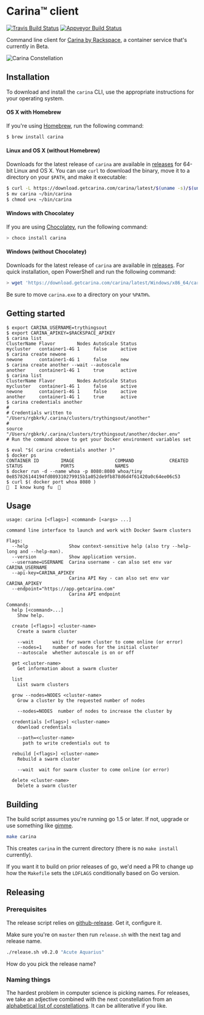 # Carina™ client

[![Travis Build Status](https://travis-ci.org/getcarina/carina.svg)](https://travis-ci.org/getcarina/carina)
[![Appveyor Build Status](https://ci.appveyor.com/api/projects/status/8qjckvi0cvfgf1qr?svg=true)](https://ci.appveyor.com/project/rgbkrk/carina)

Command line client for [Carina by Rackspace](https://getcarina.com), a container service that's currently in Beta.

![Carina Constellation](https://cloud.githubusercontent.com/assets/836375/10503963/e5bcca8c-72c0-11e5-8e14-2c1697297d7e.png)

## Installation

To download and install the `carina` CLI, use the appropriate instructions for your operating system.

#### OS X with Homebrew

If you're using [Homebrew](http://brew.sh/), run the following command:

```bash
$ brew install carina
```

#### Linux and OS X (without Homebrew)

Downloads for the latest release of `carina` are available in [releases](https://github.com/getcarina/carina/releases/latest) for 64-bit Linux and OS X. You can use `curl` to download the binary, move it to a directory on your `$PATH`, and make it executable:

```bash
$ curl -L https://download.getcarina.com/carina/latest/$(uname -s)/$(uname -m)/carina -o carina
$ mv carina ~/bin/carina
$ chmod u+x ~/bin/carina
```

#### Windows with Chocolatey

If you are using [Chocolatey](http://chocolatey.org/), run the following command:

```powershell
> choco install carina
```

#### Windows (without Chocolatey)

Downloads for the latest release of `carina` are available in [releases](https://github.com/getcarina/carina/releases/latest). For quick installation, open PowerShell and run the following command:

```powershell
> wget 'https://download.getcarina.com/carina/latest/Windows/x86_64/carina.exe' -OutFile carina.exe
```

Be sure to move `carina.exe` to a directory on your `%PATH%`.

## Getting started

```
$ export CARINA_USERNAME=trythingsout
$ export CARINA_APIKEY=$RACKSPACE_APIKEY
$ carina list
ClusterName Flavor        Nodes AutoScale Status
mycluster   container1-4G 1     false     active
$ carina create newone
newone      container1-4G 1     false     new
$ carina create another --wait --autoscale
another     container1-4G 1     true      active
$ carina list
ClusterName Flavor        Nodes AutoScale Status
mycluster   container1-4G 1     false     active
newone      container1-4G 1     false     active
another     container1-4G 1     true      active
$ carina credentials another
#
# Credentials written to "/Users/rgbkrk/.carina/clusters/trythingsout/another"
#
source "/Users/rgbkrk/.carina/clusters/trythingsout/another/docker.env"
# Run the command above to get your Docker environment variables set

$ eval "$( carina credentials another )"
$ docker ps
CONTAINER ID        IMAGE               COMMAND             CREATED             STATUS              PORTS               NAMES
$ docker run -d --name whoa -p 8080:8080 whoa/tiny
0e857826144194fd089310279915b1a052de9fb878d6d4f61420a0c64ee06c53
$ curl $( docker port whoa 8080 )
👊  I know kung fu  👊
```


## Usage

```
usage: carina [<flags>] <command> [<args> ...]

command line interface to launch and work with Docker Swarm clusters

Flags:
  --help               Show context-sensitive help (also try --help-long and --help-man).
  --version            Show application version.
  --username=USERNAME  Carina username - can also set env var CARINA_USERNAME
  --api-key=CARINA_APIKEY
                       Carina API Key - can also set env var CARINA_APIKEY
  --endpoint="https://app.getcarina.com"
                       Carina API endpoint

Commands:
  help [<command>...]
    Show help.

  create [<flags>] <cluster-name>
    Create a swarm cluster

    --wait       wait for swarm cluster to come online (or error)
    --nodes=1    number of nodes for the initial cluster
    --autoscale  whether autoscale is on or off

  get <cluster-name>
    Get information about a swarm cluster

  list
    List swarm clusters

  grow --nodes=NODES <cluster-name>
    Grow a cluster by the requested number of nodes

    --nodes=NODES  number of nodes to increase the cluster by

  credentials [<flags>] <cluster-name>
    download credentials

    --path=<cluster-name>
      path to write credentials out to

  rebuild [<flags>] <cluster-name>
    Rebuild a swarm cluster

    --wait  wait for swarm cluster to come online (or error)

  delete <cluster-name>
    Delete a swarm cluster
```

## Building

The build script assumes you're running go 1.5 or later. If not, upgrade or use
something like [gimme](https://github.com/travis-ci/gimme).

```bash
make carina
```

This creates `carina` in the current directory (there is no `make install` currently).

If you want it to build on prior releases of go, we'd need a PR to change up how
the `Makefile` sets the `LDFLAGS` conditionally based on Go version.

## Releasing

### Prerequisites

The release script relies on [github-release](https://github.com/aktau/github-release). Get it, configure it.

Make sure you're on `master` then run `release.sh` with the next tag and release name.

```bash
./release.sh v0.2.0 "Acute Aquarius"
```

How do you pick the release name?

### Naming things

The hardest problem in computer science is picking names. For releases, we take
an adjective combined with the next constellation from an
[alphabetical list of constellations](http://www.astro.wisc.edu/~dolan/constellations/constellation_list.html).
It can be alliterative if you like.
